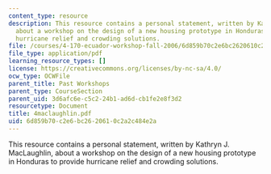 ```yaml
---
content_type: resource
description: This resource contains a personal statement, written by Kathryn J. MacLaughlin,
  about a workshop on the design of a new housing prototype in Honduras to provide
  hurricane relief and crowding solutions.
file: /courses/4-170-ecuador-workshop-fall-2006/6d859b70c2e6bc2620610c2a2c484e2a_4maclaughlin.pdf
file_type: application/pdf
learning_resource_types: []
license: https://creativecommons.org/licenses/by-nc-sa/4.0/
ocw_type: OCWFile
parent_title: Past Workshops
parent_type: CourseSection
parent_uid: 3d6afc6e-c5c2-24b1-ad6d-cb1fe2e8f3d2
resourcetype: Document
title: 4maclaughlin.pdf
uid: 6d859b70-c2e6-bc26-2061-0c2a2c484e2a
---
```

This resource contains a personal statement, written by Kathryn J. MacLaughlin, about a workshop on the design of a new housing prototype in Honduras to provide hurricane relief and crowding solutions.